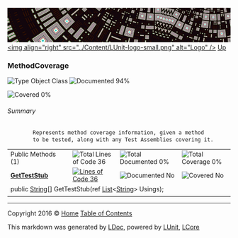 ![](../Content/LUnit-banner-small.png "")
[&lt;img align=&quot;right&quot; src=&quot;../Content/LUnit-logo-small.png&quot; alt=&quot;Logo&quot; /&gt;](../../README.md)
[Up](../LUnit.md)

### MethodCoverage

![Type Object Class](http://b.repl.ca/v1/Type-Object%20Class-blue.png "") ![Documented 94%](http://b.repl.ca/v1/Documented-94%25-green.png "")

![Covered 0%](http://b.repl.ca/v1/Covered-0%25-red.png "")


###### Summary

            Represents method coverage information, given a method
            to be tested, along with any Test Assemblies covering it.
            

<table>
<tr><td>Public Methods (1)</td>
<td></td>
<td><img src="http://b.repl.ca/v1/Total%20Lines%20of%20Code-36-blue.png" alt="Total Lines of Code 36" /></td>
<td><img src="http://b.repl.ca/v1/Total%20Documented-0%25-red.png" alt="Total Documented 0%" /></td>
<td><img src="http://b.repl.ca/v1/Total%20Coverage-0%25-red.png" alt="Total Coverage 0%" /></td></tr>
<tr><td><strong><a href="MethodCoverage_GetTestStub.md" alt="">GetTestStub</a></strong></td>
<td>   </td>
<td><a href="../Coverage/MethodCoverage.cs#L114" alt=""><img src="http://b.repl.ca/v1/Lines%20of%20Code-36-blue.png" alt="Lines of Code 36" /></a></td>
<td><img src="http://b.repl.ca/v1/Documented-No-red.png" alt="Documented No" /></td>
<td><img src="http://b.repl.ca/v1/Covered-No-red.png" alt="Covered No" /></td></tr>
<tr><td colspan="5">public <a href="https://msdn.microsoft.com/en-us/library/system.string.aspx" alt="">String</a>[] GetTestStub(ref <a href="https://msdn.microsoft.com/en-us/library/6sh2ey19.aspx" alt="" target="_blank">List</a>&lt;<a href="https://msdn.microsoft.com/en-us/library/system.string.aspx" alt="">String</a>&gt; Usings);</td>
</tr>
<tr><td width="850px" colspan="349"></td></tr>
</table>




---

Copyright 2016 &copy; [Home](../../README.md) [Table of Contents](../../TableOfContents.md)

This markdown was generated by [LDoc](https://github.com/CodeSingularity/LDoc), powered by [LUnit](https://github.com/CodeSingularity/LUnit), [LCore](https://github.com/CodeSingularity/LCore)
